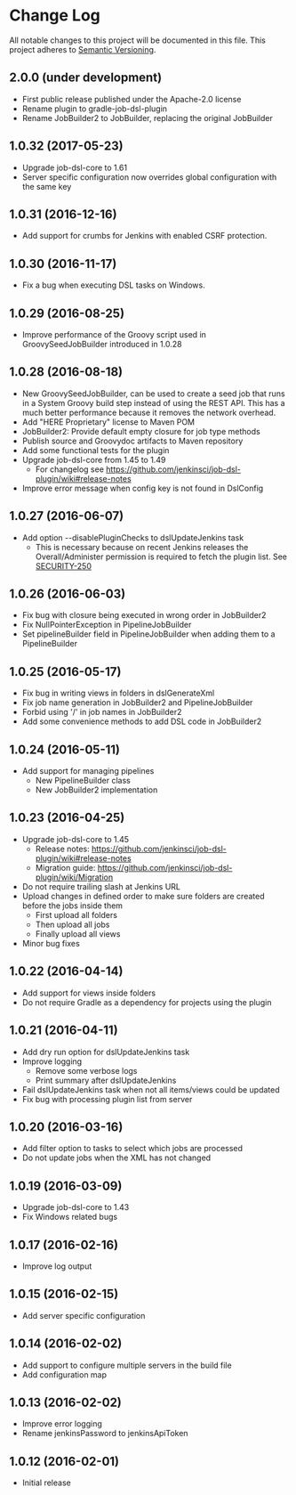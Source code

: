 # Change Log
All notable changes to this project will be documented in this file.
This project adheres to [Semantic Versioning](http://semver.org/).

## 2.0.0 (under development)

- First public release published under the Apache-2.0 license
- Rename plugin to gradle-job-dsl-plugin
- Rename JobBuilder2 to JobBuilder, replacing the original JobBuilder

## 1.0.32 (2017-05-23)

- Upgrade job-dsl-core to 1.61
- Server specific configuration now overrides global configuration with the same key

## 1.0.31 (2016-12-16)

- Add support for crumbs for Jenkins with enabled CSRF protection.

## 1.0.30 (2016-11-17)

- Fix a bug when executing DSL tasks on Windows.

## 1.0.29 (2016-08-25)

- Improve performance of the Groovy script used in GroovySeedJobBuilder introduced in 1.0.28

## 1.0.28 (2016-08-18)

- New GroovySeedJobBuilder, can be used to create a seed job that runs in a System Groovy build step instead of using
  the REST API. This has a much better performance because it removes the network overhead.
- Add "HERE Proprietary" license to Maven POM
- JobBuilder2: Provide default empty closure for job type methods
- Publish source and Groovydoc artifacts to Maven repository
- Add some functional tests for the plugin
- Upgrade job-dsl-core from 1.45 to 1.49
    - For changelog see https://github.com/jenkinsci/job-dsl-plugin/wiki#release-notes
- Improve error message when config key is not found in DslConfig

## 1.0.27 (2016-06-07)

- Add option --disablePluginChecks to dslUpdateJenkins task
    - This is necessary because on recent Jenkins releases the Overall/Administer permission is required to fetch the
      plugin list. See [SECURITY-250](https://wiki.jenkins-ci.org/display/SECURITY/Jenkins+Security+Advisory+2016-05-11)

## 1.0.26 (2016-06-03)

- Fix bug with closure being executed in wrong order in JobBuilder2
- Fix NullPointerException in PipelineJobBuilder
- Set pipelineBuilder field in PipelineJobBuilder when adding them to a PipelineBuilder

## 1.0.25 (2016-05-17)

- Fix bug in writing views in folders in dslGenerateXml
- Fix job name generation in JobBuilder2 and PipelineJobBuilder
- Forbid using '/' in job names in JobBuilder2
- Add some convenience methods to add DSL code in JobBuilder2

## 1.0.24 (2016-05-11)

- Add support for managing pipelines
    - New PipelineBuilder class
    - New JobBuilder2 implementation

## 1.0.23 (2016-04-25)

- Upgrade job-dsl-core to 1.45
    - Release notes: https://github.com/jenkinsci/job-dsl-plugin/wiki#release-notes
    - Migration guide: https://github.com/jenkinsci/job-dsl-plugin/wiki/Migration
- Do not require trailing slash at Jenkins URL
- Upload changes in defined order to make sure folders are created before the jobs inside them
    - First upload all folders
    - Then upload all jobs
    - Finally upload all views
- Minor bug fixes

## 1.0.22 (2016-04-14)

- Add support for views inside folders
- Do not require Gradle as a dependency for projects using the plugin

## 1.0.21 (2016-04-11)

- Add dry run option for dslUpdateJenkins task
- Improve logging
    - Remove some verbose logs
    - Print summary after dslUpdateJenkins
- Fail dslUpdateJenkins task when not all items/views could be updated
- Fix bug with processing plugin list from server

## 1.0.20 (2016-03-16)

- Add filter option to tasks to select which jobs are processed
- Do not update jobs when the XML has not changed

## 1.0.19 (2016-03-09)

- Upgrade job-dsl-core to 1.43
- Fix Windows related bugs

## 1.0.17 (2016-02-16)

- Improve log output

## 1.0.15 (2016-02-15)

- Add server specific configuration

## 1.0.14 (2016-02-02)

- Add support to configure multiple servers in the build file
- Add configuration map

## 1.0.13 (2016-02-02)

- Improve error logging
- Rename jenkinsPassword to jenkinsApiToken

## 1.0.12 (2016-02-01)

- Initial release
